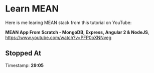 # Learn MEAN
Here is me learing MEAN stack from this tutorial on YouTube:

**MEAN App From Scratch - MongoDB, Express, Angular 2 & NodeJS**,
https://www.youtube.com/watch?v=PFP0oXNNveg

## Stopped At
Timestamp: **29:05**